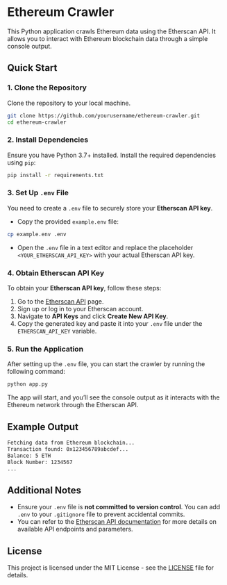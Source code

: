 # Ethereum Crawler

This Python application crawls Ethereum data using the Etherscan API. It allows you to interact with Ethereum blockchain data through a simple console output.

## Quick Start

### 1. Clone the Repository

Clone the repository to your local machine.

```bash
git clone https://github.com/yourusername/ethereum-crawler.git
cd ethereum-crawler
```

### 2. Install Dependencies

Ensure you have Python 3.7+ installed. Install the required dependencies using `pip`:

```bash
pip install -r requirements.txt
```

### 3. Set Up `.env` File

You need to create a `.env` file to securely store your **Etherscan API key**.

- Copy the provided `example.env` file:

```bash
cp example.env .env
```

- Open the `.env` file in a text editor and replace the placeholder `<YOUR_ETHERSCAN_API_KEY>` with your actual Etherscan API key.

### 4. Obtain Etherscan API Key

To obtain your **Etherscan API key**, follow these steps:

1. Go to the [Etherscan API](https://etherscan.io/apis) page.
2. Sign up or log in to your Etherscan account.
3. Navigate to **API Keys** and click **Create New API Key**.
4. Copy the generated key and paste it into your `.env` file under the `ETHERSCAN_API_KEY` variable.

### 5. Run the Application

After setting up the `.env` file, you can start the crawler by running the following command:

```bash
python app.py
```

The app will start, and you’ll see the console output as it interacts with the Ethereum network through the Etherscan API.

## Example Output

```bash
Fetching data from Ethereum blockchain...
Transaction found: 0x123456789abcdef...
Balance: 5 ETH
Block Number: 1234567
...
```

## Additional Notes

- Ensure your `.env` file is **not committed to version control**. You can add `.env` to your `.gitignore` file to prevent accidental commits.
- You can refer to the [Etherscan API documentation](https://etherscan.io/apis) for more details on available API endpoints and parameters.
  
## License

This project is licensed under the MIT License - see the [LICENSE](LICENSE) file for details.
